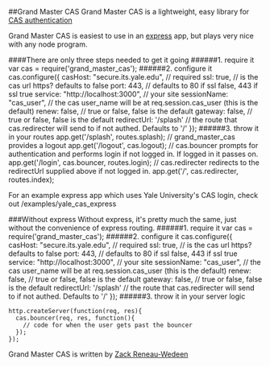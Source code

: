 ##Grand Master CAS
Grand Master CAS is a lightweight, easy library for [CAS authentication](http://www.jasig.org/cas/protocol)

Grand Master CAS is easiest to use in an [express](http://expressjs.com/) app, but plays very nice with any node program.

####There are only three steps needed to get it going
######1. require it
    var cas = require('grand_master_cas');
######2. configure it
    cas.configure({
      casHost: "secure.its.yale.edu",   // required
      ssl: true,                        // is the cas url https? defaults to false
      port: 443,                        // defaults to 80 if ssl false, 443 if ssl true
      service: "http://localhost:3000", // your site
      sessionName: "cas_user",          // the cas user_name will be at req.session.cas_user (this is the default)
      renew: false,                     // true or false, false is the default
      gateway: false,                   // true or false, false is the default
      redirectUrl: '/splash'            // the route that cas.redirecter will send to if not authed. Defaults to '/'
    });
######3. throw it in your routes
app.get('/splash', routes.splash);
     // grand_master_cas provides a logout
     app.get('/logout', cas.logout);
     // cas.bouncer prompts for authentication and performs login if not logged in. If logged in it passes on.
     app.get('/login', cas.bouncer, routes.login);
     // cas.redirecter redirects to the redirectUrl supplied above if not logged in.
     app.get('/', cas.redirecter, routes.index);

For an example express app which uses Yale University's CAS login, check out /examples/yale_cas_express

###Without express
Without express, it's pretty much the same, just without the convenience of express routing.
######1. require it
    var cas = require('grand_master_cas');
######2. configure it
    cas.configure({
      casHost: "secure.its.yale.edu",   // required
      ssl: true,                        // is the cas url https? defaults to false
      port: 443,                        // defaults to 80 if ssl false, 443 if ssl true
      service: "http://localhost:3000", // your site
      sessionName: "cas_user",          // the cas user_name will be at req.session.cas_user (this is the default)
      renew: false,                     // true or false, false is the default
      gateway: false,                   // true or false, false is the default
      redirectUrl: '/splash'            // the route that cas.redirecter will send to if not authed. Defaults to '/'
    });
######3. throw it in your server logic

    http.createServer(function(req, res){
      cas.bouncer(req, res, function(){
        // code for when the user gets past the bouncer
      });
    });

Grand Master CAS is written by [Zack Reneau-Wedeen](http://zackrw.com)

